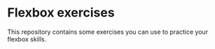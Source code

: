 # Flexbox exercises

This repository contains some exercises you can use to practice your flexbox skills.
